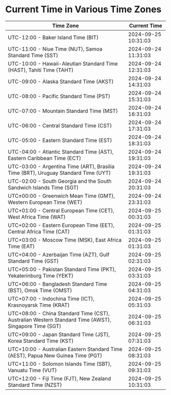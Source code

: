 # Current Time in Various Time Zones

| Time Zone | Current Time |
|-----------|--------------|
| UTC-12:00 - Baker Island Time (BIT) | 2024-09-25 10:31:03 |
| UTC-11:00 - Niue Time (NUT), Samoa Standard Time (SST) | 2024-09-24 11:31:03 |
| UTC-10:00 - Hawaii-Aleutian Standard Time (HAST), Tahiti Time (TAHT) | 2024-09-24 12:31:03 |
| UTC-09:00 - Alaska Standard Time (AKST) | 2024-09-24 14:31:03 |
| UTC-08:00 - Pacific Standard Time (PST) | 2024-09-24 15:31:03 |
| UTC-07:00 - Mountain Standard Time (MST) | 2024-09-24 16:31:03 |
| UTC-06:00 - Central Standard Time (CST) | 2024-09-24 17:31:03 |
| UTC-05:00 - Eastern Standard Time (EST) | 2024-09-24 18:31:03 |
| UTC-04:00 - Atlantic Standard Time (AST), Eastern Caribbean Time (ECT) | 2024-09-24 19:31:03 |
| UTC-03:00 - Argentina Time (ART), Brasília Time (BRT), Uruguay Standard Time (UYT) | 2024-09-24 19:31:03 |
| UTC-02:00 - South Georgia and the South Sandwich Islands Time (SGT) | 2024-09-24 20:31:03 |
| UTC±00:00 - Greenwich Mean Time (GMT), Western European Time (WET) | 2024-09-24 23:31:03 |
| UTC+01:00 - Central European Time (CET), West Africa Time (WAT) | 2024-09-25 00:31:03 |
| UTC+02:00 - Eastern European Time (EET), Central Africa Time (CAT) | 2024-09-25 01:31:03 |
| UTC+03:00 - Moscow Time (MSK), East Africa Time (EAT) | 2024-09-25 01:31:03 |
| UTC+04:00 - Azerbaijan Time (AZT), Gulf Standard Time (GST) | 2024-09-25 02:31:03 |
| UTC+05:00 - Pakistan Standard Time (PKT), Yekaterinburg Time (YEKT) | 2024-09-25 03:31:03 |
| UTC+06:00 - Bangladesh Standard Time (BST), Omsk Time (OMST) | 2024-09-25 04:31:03 |
| UTC+07:00 - Indochina Time (ICT), Krasnoyarsk Time (KRAT) | 2024-09-25 05:31:03 |
| UTC+08:00 - China Standard Time (CST), Australian Western Standard Time (AWST), Singapore Time (SGT) | 2024-09-25 06:31:03 |
| UTC+09:00 - Japan Standard Time (JST), Korea Standard Time (KST) | 2024-09-25 07:31:03 |
| UTC+10:00 - Australian Eastern Standard Time (AEST), Papua New Guinea Time (PGT) | 2024-09-25 08:31:03 |
| UTC+11:00 - Solomon Islands Time (SBT), Vanuatu Time (VUT) | 2024-09-25 09:31:03 |
| UTC+12:00 - Fiji Time (FJT), New Zealand Standard Time (NZST) | 2024-09-25 10:31:03 |
